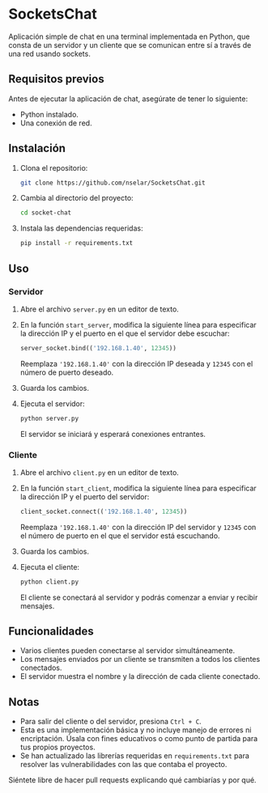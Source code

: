# SocketsChat

Aplicación simple de chat en una terminal implementada en Python, que consta de un servidor y un cliente que se comunican entre sí a través de una red usando sockets.

## Requisitos previos

Antes de ejecutar la aplicación de chat, asegúrate de tener lo siguiente:

- Python instalado.
- Una conexión de red.

## Instalación

1. Clona el repositorio:

   ```bash
   git clone https://github.com/nselar/SocketsChat.git
   ```

2. Cambia al directorio del proyecto:

   ```bash
   cd socket-chat
   ```

3. Instala las dependencias requeridas:

   ```bash
   pip install -r requirements.txt
   ```

## Uso

### Servidor

1. Abre el archivo `server.py` en un editor de texto.

2. En la función `start_server`, modifica la siguiente línea para especificar la dirección IP y el puerto en el que el servidor debe escuchar:

   ```python
   server_socket.bind(('192.168.1.40', 12345))
   ```

   Reemplaza `'192.168.1.40'` con la dirección IP deseada y `12345` con el número de puerto deseado.

3. Guarda los cambios.

4. Ejecuta el servidor:

   ```bash
   python server.py
   ```

   El servidor se iniciará y esperará conexiones entrantes.

### Cliente

1. Abre el archivo `client.py` en un editor de texto.

2. En la función `start_client`, modifica la siguiente línea para especificar la dirección IP y el puerto del servidor:

   ```python
   client_socket.connect(('192.168.1.40', 12345))
   ```

   Reemplaza `'192.168.1.40'` con la dirección IP del servidor y `12345` con el número de puerto en el que el servidor está escuchando.

3. Guarda los cambios.

4. Ejecuta el cliente:

   ```bash
   python client.py
   ```

   El cliente se conectará al servidor y podrás comenzar a enviar y recibir mensajes.

## Funcionalidades

- Varios clientes pueden conectarse al servidor simultáneamente.
- Los mensajes enviados por un cliente se transmiten a todos los clientes conectados.
- El servidor muestra el nombre y la dirección de cada cliente conectado.

## Notas

- Para salir del cliente o del servidor, presiona `Ctrl + C`.
- Esta es una implementación básica y no incluye manejo de errores ni encriptación. Úsala con fines educativos o como punto de partida para tus propios proyectos.
- Se han actualizado las librerías requeridas en `requirements.txt` para resolver las vulnerabilidades con las que contaba el proyecto.

Siéntete libre de hacer pull requests explicando qué cambiarías y por qué.
